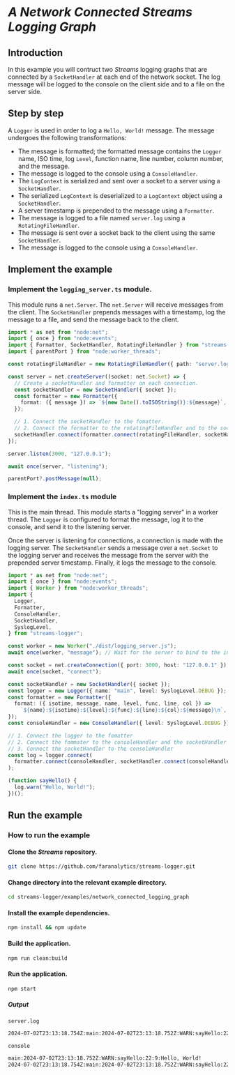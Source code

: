 # _A Network Connected Streams Logging Graph_

## Introduction

In this example you will contruct two _Streams_ logging graphs that are connected by a `SocketHandler` at each end of the network socket. The log message will be logged to the console on the client side and to a file on the server side.

## Step by step

A `Logger` is used in order to log a `Hello, World!` message. The message undergoes the following transformations:

- The message is formatted; the formatted message contains the `Logger` name, ISO time, log `Level`, function name, line number, column number, and the message.
- The message is logged to the console using a `ConsoleHandler`.
- The `LogContext` is serialized and sent over a socket to a server using a `SocketHandler`.
- The serialized `LogContext` is deserialized to a `LogContext` object using a `SocketHandler`.
- A server timestamp is prepended to the message using a `Formatter`.
- The message is logged to a file named `server.log` using a `RotatingFileHandler`.
- The message is sent over a socket back to the client using the same `SocketHandler`.
- The message is logged to the console using a `ConsoleHandler`.

## Implement the example

### Implement the `logging_server.ts` module.

This module runs a `net.Server`. The `net.Server` will receive messages from the client. The `SocketHandler` prepends messages with a timestamp, log the message to a file, and send the message back to the client.

```ts
import * as net from "node:net";
import { once } from "node:events";
import { Formatter, SocketHandler, RotatingFileHandler } from "streams-logger";
import { parentPort } from "node:worker_threads";

const rotatingFileHandler = new RotatingFileHandler({ path: "server.log" });

const server = net.createServer((socket: net.Socket) => {
  // Create a socketHandler and formatter on each connection.
  const socketHandler = new SocketHandler({ socket });
  const formatter = new Formatter({
    format: ({ message }) => `${new Date().toISOString()}:${message}`,
  });

  // 1. Connect the socketHandler to the fomatter.
  // 2. Connect the formatter to the rotatingFileHandler and to the socketHandler; the message will be sent back to the client.
  socketHandler.connect(formatter.connect(rotatingFileHandler, socketHandler));
});

server.listen(3000, "127.0.0.1");

await once(server, "listening");

parentPort?.postMessage(null);
```

### Implement the `index.ts` module

This is the main thread. This module starts a "logging server" in a worker thread. The `Logger` is configured to format the message, log it to the console, and send it to the listening server.

Once the server is listening for connections, a connection is made with the logging server. The `SocketHandler` sends a message over a `net.Socket` to the logging server and receives the message from the server with the prepended server timestamp. Finally, it logs the message to the console.

```ts
import * as net from "node:net";
import { once } from "node:events";
import { Worker } from "node:worker_threads";
import {
  Logger,
  Formatter,
  ConsoleHandler,
  SocketHandler,
  SyslogLevel,
} from "streams-logger";

const worker = new Worker("./dist/logging_server.js");
await once(worker, "message"); // Wait for the server to bind to the interface.

const socket = net.createConnection({ port: 3000, host: "127.0.0.1" });
await once(socket, "connect");

const socketHandler = new SocketHandler({ socket });
const logger = new Logger({ name: "main", level: SyslogLevel.DEBUG });
const formatter = new Formatter({
  format: ({ isotime, message, name, level, func, line, col }) =>
    `${name}:${isotime}:${level}:${func}:${line}:${col}:${message}\n`,
});
const consoleHandler = new ConsoleHandler({ level: SyslogLevel.DEBUG });

// 1. Connect the logger to the fomatter
// 2. Connect the fommater to the consoleHandler and the socketHandler
// 3. Connect the socketHandler to the consoleHandler
const log = logger.connect(
  formatter.connect(consoleHandler, socketHandler.connect(consoleHandler))
);

(function sayHello() {
  log.warn("Hello, World!");
})();
```

## Run the example

### How to run the example

#### Clone the _Streams_ repository.

```bash
git clone https://github.com/faranalytics/streams-logger.git
```

#### Change directory into the relevant example directory.

```bash
cd streams-logger/examples/network_connected_logging_graph
```

#### Install the example dependencies.

```bash
npm install && npm update
```

#### Build the application.

```bash
npm run clean:build
```

#### Run the application.

```bash
npm start
```

##### Output

`server.log`

```bash
2024-07-02T23:13:18.754Z:main:2024-07-02T23:13:18.752Z:WARN:sayHello:22:9:Hello, World!
```

`console`

```bash
main:2024-07-02T23:13:18.752Z:WARN:sayHello:22:9:Hello, World!
2024-07-02T23:13:18.754Z:main:2024-07-02T23:13:18.752Z:WARN:sayHello:22:9:Hello, World!
```
